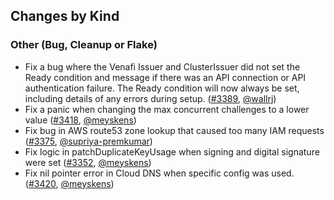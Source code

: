 ## Changes by Kind

### Other (Bug, Cleanup or Flake)

- Fix a bug where the Venafi Issuer and ClusterIssuer did not set the Ready condition and message if there was an API connection or API authentication failure. The Ready condition will now always be set, including details of any errors during setup. ([#3389](https://github.com/jetstack/cert-manager/pull/3389), [@wallrj](https://github.com/wallrj))
- Fix a panic when changing the max concurrent challenges to a lower value ([#3418](https://github.com/jetstack/cert-manager/pull/3418), [@meyskens](https://github.com/meyskens))
- Fix bug in AWS route53 zone lookup that caused too many IAM requests ([#3375](https://github.com/jetstack/cert-manager/pull/3375), [@supriya-premkumar](https://github.com/supriya-premkumar))
- Fix logic in patchDuplicateKeyUsage when signing and digital signature were set ([#3352](https://github.com/jetstack/cert-manager/pull/3352), [@meyskens](https://github.com/meyskens))
- Fix nil pointer error in Cloud DNS when specific config was used. ([#3420](https://github.com/jetstack/cert-manager/pull/3420), [@meyskens](https://github.com/meyskens))

